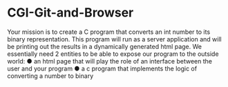 # CGI-Git-and-Browser
Your mission is to create a C program that converts an int number to its binary representation. This program will run as a server application and will be printing out the results in a dynamically generated html page. We essentially need 2 entities to be able to expose our program to the outside world: ● an html page that will play the role of an interface between the user and your program ● a c program that implements the logic of converting a number to binary
